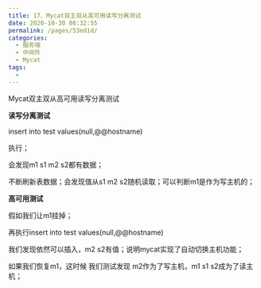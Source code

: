 ```yaml
---
title: 17、Mycat双主双从高可用读写分离测试
date: 2020-10-30 08:32:55
permalink: /pages/53ed1d/
categories:
  - 服务端
  - 中间件
  - Mycat
tags:
  - 
---
```

Mycat双主双从高可用读写分离测试



**读写分离测试**



insert into test values(null,@@hostname) 

执行；

会发现m1 s1 m2 s2都有数据；

不断刷新表数据；会发现值从s1 m2 s2随机读取；可以判断m1是作为写主机的；

 

**高可用测试**



假如我们让m1挂掉；

 再执行insert into test values(null,@@hostname) 

我们发现依然可以插入，m2 s2有值；说明mycat实现了自动切换主机功能；

如果我们恢复m1，这时候 我们测试发现 m2作为了写主机，m1 s1 s2成为了读主机；